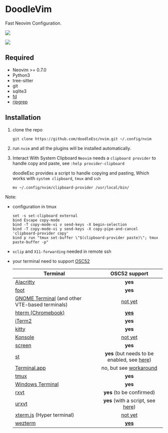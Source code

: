 # DoodleVim
Fast Neovim Configuration.

![](https://cdn.jsdelivr.net/gh/doodleEsc/blog-images/20220627112917.png)

![](https://cdn.jsdelivr.net/gh/doodleEsc/blog-images/20220627104042.png)

## Required

* Neovim >= 0.7.0
* Python3
* tree-sitter
* git
* sqlite3
* [fd](https://github.com/sharkdp/fd)
* [ripgrep](https://github.com/BurntSushi/ripgrep)

## Installation

1. clone the repo
    ```shell
    git clone https://github.com/doodleEsc/nvim.git ~/.config/nvim
    ```
2. run `nvim` and all the plugins will be installed automatically.

3. Interact With System Clipboard
    `Neovim` needs a `clipboard provider` to handle copy and paste, see `:help provider-clipboard`

    doodleEsc provides a script to handle copying and pasting, Which works with
    `system clipboard`, `tmux` and `ssh`

    ```
    mv ~/.config/nvim/clipboard-provider /usr/local/bin/
    ```

Note:
* configuration in tmux
    ```
    set -s set-clipboard external
    bind Escape copy-mode                                                              
	bind -T copy-mode-vi v send-keys -X begin-selection                                
	bind -T copy-mode-vi y send-keys -X copy-pipe-and-cancel 'clipboard-provider copy' 
	bind p run "tmux set-buffer \"$(clipboard-provider paste)\"; tmux paste-buffer -p" 
    ```

* `xclip` and `X11-forwarding` needed in remote ssh

* your terminal need to support [OSC52](https://en.wikipedia.org/wiki/ANSI_escape_code#OSC_(Operating_System_Command)_sequences)

    | Terminal | OSC52 support |
    |----------|:-------------:|
    | [Alacritty](https://github.com/alacritty/alacritty) | **yes** |
    | [foot](https://codeberg.org/dnkl/foot) | **yes** |
    | [GNOME Terminal](https://github.com/GNOME/gnome-terminal) (and other VTE-based terminals) | [not yet](https://bugzilla.gnome.org/show_bug.cgi?id=795774) |
    | [hterm (Chromebook)](https://chromium.googlesource.com/apps/libapps/+/master/README.md) | [**yes**](https://chromium.googlesource.com/apps/libapps/+/master/nassh/doc/FAQ.md#Is-OSC-52-aka-clipboard-operations_supported) |
    | [iTerm2](https://iterm2.com/) | **yes** |
    | [kitty](https://github.com/kovidgoyal/kitty) | **yes** |
    | [Konsole](https://konsole.kde.org/) | [not yet](https://bugs.kde.org/show_bug.cgi?id=372116) |
    | [screen](https://www.gnu.org/software/screen/) | **yes** |
    | [st](https://st.suckless.org/) | **yes** (but needs to be enabled, see [here](https://git.suckless.org/st/commit/a2a704492b9f4d2408d180f7aeeacf4c789a1d67.html)) |
    | [Terminal.app](https://en.wikipedia.org/wiki/Terminal_(macOS)) | no, but see [workaround](https://github.com/roy2220/osc52pty) |
    | [tmux](https://github.com/tmux/tmux) | **yes** |
    | [Windows Terminal](https://github.com/microsoft/terminal) | **yes** |
    | [rxvt](http://rxvt.sourceforge.net/) | **yes** (to be confirmed) |
    | [urxvt](http://software.schmorp.de/pkg/rxvt-unicode.html) | **yes** (with a script, see [here](https://github.com/ojroques/vim-oscyank/issues/4)) |
    | [xterm.js](https://xtermjs.org/) (Hyper terminal) | [not yet](https://github.com/xtermjs/xterm.js/issues/3260) |
    | [wezterm](https://github.com/wez/wezterm) | [**yes**](https://wezfurlong.org/wezterm/escape-sequences.html#operating-system-command-sequences) |
